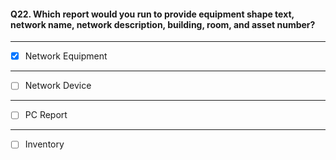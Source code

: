 #### Q22. Which report would you run to provide equipment shape text, network name, network description, building, room, and asset number?

---

- [x] Network Equipment

---

- [ ] Network Device

---

- [ ] PC Report

---

- [ ] Inventory
